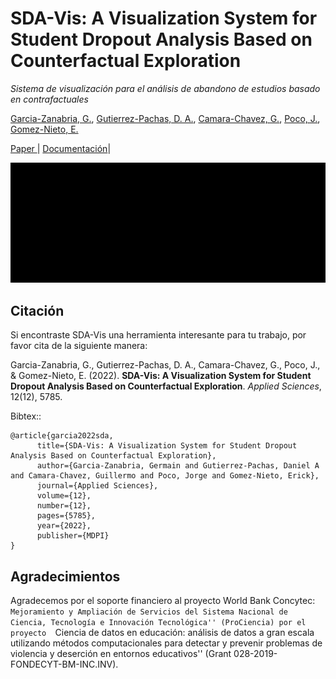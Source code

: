 SDA-Vis: A Visualization System for Student Dropout Analysis Based on Counterfactual Exploration
======================================================================
*Sistema de visualización para el análisis de abandono de estudios basado en contrafactuales*

[Garcia-Zanabria, G.](https://ctivitae.concytec.gob.pe/appDirectorioCTI/VerDatosInvestigador.do?id_investigador=34979/),
[Gutierrez-Pachas, D. A.](https://ctivitae.concytec.gob.pe/appDirectorioCTI/VerDatosInvestigador.do?id_investigador=16332/),
[Camara-Chavez, G.](https://ctivitae.concytec.gob.pe/appDirectorioCTI/VerDatosInvestigador.do?id_investigador=16064/),
[Poco, J.](https://ctivitae.concytec.gob.pe/appDirectorioCTI/VerDatosInvestigador.do?id_investigador=17033/),
[Gomez-Nieto, E.](https://ctivitae.concytec.gob.pe/appDirectorioCTI/VerDatosInvestigador.do?id_investigador=17384/)  


[Paper ](https://www.mdpi.com/2076-3417/12/12/5785>) | [Documentación](https://github.com/germaingarcia/SDA-VIS>)|


<img src="https://github.com/germaingarcia/SDA-VIS/blob/22581be5b16a6005125fcf1f4265b19cdfbfe95f/figs/counterfactual.gif" />

  


Citación
-------
Si encontraste SDA-Vis una herramienta interesante para tu trabajo, por favor cita de la siguiente manera:

Garcia-Zanabria, G., Gutierrez-Pachas, D. A., Camara-Chavez, G., Poco, J., & Gomez-Nieto, E. (2022). **SDA-Vis: A Visualization System for Student Dropout Analysis Based on Counterfactual Exploration**. *Applied Sciences*, 12(12), 5785.


Bibtex::

	@article{garcia2022sda,
		  title={SDA-Vis: A Visualization System for Student Dropout Analysis Based on Counterfactual Exploration},
		  author={Garcia-Zanabria, Germain and Gutierrez-Pachas, Daniel A and Camara-Chavez, Guillermo and Poco, Jorge and Gomez-Nieto, Erick},
		  journal={Applied Sciences},
		  volume={12},
		  number={12},
		  pages={5785},
		  year={2022},
		  publisher={MDPI}
	}
	

## Agradecimientos
Agradecemos por el soporte financiero al proyecto World Bank Concytec: ``Mejoramiento y Ampliación de Servicios del Sistema Nacional de Ciencia, Tecnología e Innovación Tecnológica'' (ProCiencia) por el proyecto 
``Ciencia de datos en educación: análisis de datos a gran escala utilizando métodos computacionales para detectar y prevenir problemas de violencia y deserción en entornos educativos'' (Grant 028-2019-FONDECYT-BM-INC.INV).


